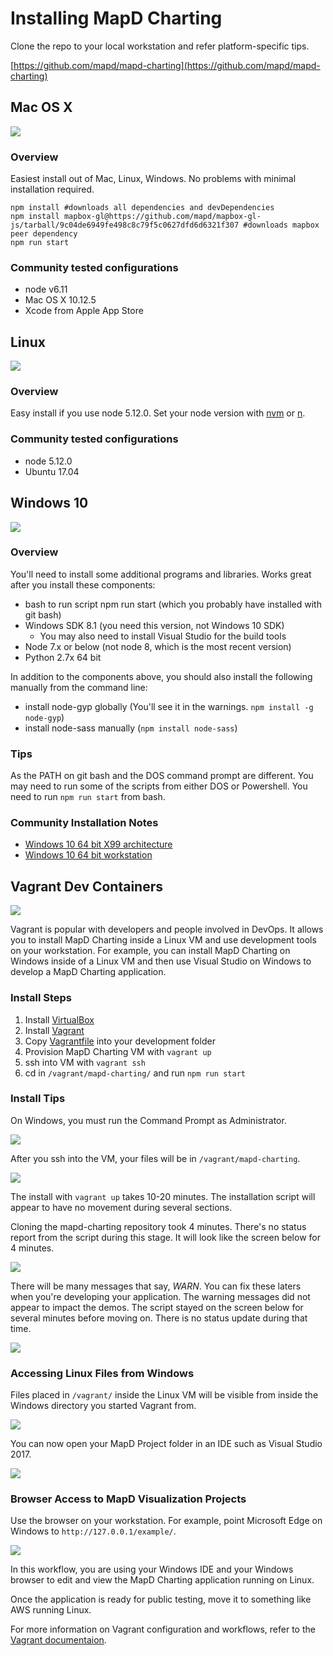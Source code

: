 # Installing MapD Charting

Clone the repo to your local workstation and refer platform-specific tips.

[https://github.com/mapd/mapd-charting](https://github.com/mapd/mapd-charting)

## Mac OS X
![](img/mac-charting.png)

### Overview

Easiest install out of Mac, Linux, Windows. No problems with minimal installation required.

    npm install #downloads all dependencies and devDependencies
    npm install mapbox-gl@https://github.com/mapd/mapbox-gl-js/tarball/9c04de6949fe498c8c79f5c0627dfd6d6321f307 #downloads mapbox peer dependency
    npm run start

### Community tested configurations

- node v6.11
- Mac OS X 10.12.5
- Xcode from Apple App Store

## Linux

![](img/linux-charting.png)

### Overview

Easy install if you use node 5.12.0. Set your node version with 
[nvm](https://github.com/creationix/nvm/blob/master/README.md) or 
[n](https://github.com/tj/n).

### Community tested configurations

- node 5.12.0
- Ubuntu 17.04

## Windows 10

![](img/windows-charting.png)

### Overview
 You'll need to install some additional programs and libraries. Works great after you install these 
 components:

- bash to run script npm run start (which you probably have installed with git bash)
- Windows SDK 8.1 (you need this version, not Windows 10 SDK)
    - You may also need to install Visual Studio for the build tools
- Node 7.x or below (not node 8, which is the most recent version)
- Python 2.7x 64 bit 

In addition to the components above, you should also install the following manually
from the command line:

- install node-gyp globally (You'll see it in the warnings. `npm install -g node-gyp`)
- install node-sass manually (`npm install node-sass`)

### Tips

As the PATH on git bash and the DOS command prompt are different. You may need to run 
some of the scripts from either DOS or Powershell. You need to run `npm run start` from bash.

### Community Installation Notes

- [Windows 10 64 bit X99 architecture](https://medium.com/@wildcharting/mapd-charting-windows-10-install-adventures-and-tips-efc23359e20c)
- [Windows 10 64 bit workstation](https://medium.com/@wildcharting/mapd-charting-for-interactive-fun-412711a376f0)

## Vagrant Dev Containers

![](img/vagrant-win.png)

Vagrant is popular with developers and people involved in DevOps. It
allows you to install MapD Charting inside a Linux VM and use development
tools on your workstation. For example, you can install MapD Charting on Windows 
inside of a Linux VM and then use Visual Studio on Windows to develop a MapD 
Charting application. 

### Install Steps

1. Install [VirtualBox](https://www.virtualbox.org/wiki/Downloads)
2. Install [Vagrant](https://www.vagrantup.com/downloads.html)
3. Copy [Vagrantfile](https://gist.github.com/codetricity/c5ec02d5d4da605dab23be89d7abc800) into your development folder
4. Provision MapD Charting VM with `vagrant up`
5. ssh into VM with `vagrant ssh`
6. cd in `/vagrant/mapd-charting/` and run `npm run start`

### Install Tips

On Windows, you must run the Command Prompt as Administrator.

![](img/command-prompt.png)

After you ssh into the VM, your files will be in `/vagrant/mapd-charting`.

![](img/vagrant-directory.png)

The install with `vagrant up` takes 10-20 minutes. The installation script will appear to
have no movement during several sections.

Cloning the mapd-charting repository took 4 minutes. There's no status report from the
script during this stage. It will look like the screen below for 4 minutes.

![](img/clone.png)

There will be many messages that say, *WARN*. You can fix these laters when you're 
developing your application. The warning messages did not appear to impact the demos. The script stayed on the screen below for several minutes before moving on. There is no status update 
during that time.

![](img/warn.png)

### Accessing Linux Files from Windows

Files placed in `/vagrant/` inside the Linux VM will be visible from
inside the Windows directory you started Vagrant from.

![](img/windows-files.png)

You can now open your MapD Project folder in an IDE such as 
Visual Studio 2017.

![](img/visual-studio.png)

### Browser Access to MapD Visualization Projects

Use the browser on your workstation. For example, point Microsoft Edge 
on Windows to `http://127.0.0.1/example/`.

![](img/ie.png)

In this workflow, you are using your Windows IDE and your Windows browser to
edit and view the MapD Charting application running on Linux.

Once the application is ready for public testing, move it to something
like AWS running Linux.

For more information on Vagrant configuration and workflows, refer to
the [Vagrant documentaion](https://www.vagrantup.com/docs/index.html).